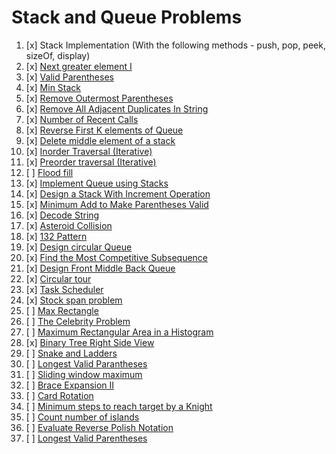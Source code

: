 # Stack and Queue Problems

01. [x] Stack Implementation (With the following methods - push, pop, peek, sizeOf, display)
02. [x] [Next greater element I](https://leetcode.com/problems/next-greater-element-i/)
03. [x] [Valid Parentheses](https://leetcode.com/problems/valid-parentheses/)
04. [x] [Min Stack](https://leetcode.com/problems/min-stack/)
05. [x] [Remove Outermost Parentheses](https://leetcode.com/problems/remove-outermost-parentheses/)
06. [x] [Remove All Adjacent Duplicates In String](https://leetcode.com/problems/remove-all-adjacent-duplicates-in-string/)
07. [x] [Number of Recent Calls](https://leetcode.com/problems/number-of-recent-calls/)
08. [x] [Reverse First K elements of Queue](https://practice.geeksforgeeks.org/problems/reverse-first-k-elements-of-queue/1/)
09. [x] [Delete middle element of a stack](https://practice.geeksforgeeks.org/problems/delete-middle-element-of-a-stack/1/)
10. [x] [Inorder Traversal (Iterative)](https://practice.geeksforgeeks.org/problems/inorder-traversal-iterative/1/)
11. [x] [Preorder traversal (Iterative)](https://practice.geeksforgeeks.org/problems/preorder-traversal-iterative/1/)
12. [ ] [Flood fill](https://leetcode.com/problems/flood-fill/)
13. [x] [Implement Queue using Stacks](https://leetcode.com/problems/implement-queue-using-stacks/)
14. [x] [Design a Stack With Increment Operation](https://leetcode.com/problems/design-a-stack-with-increment-operation/)
15. [x] [Minimum Add to Make Parentheses Valid](https://leetcode.com/problems/minimum-add-to-make-parentheses-valid/)
16. [x] [Decode String](https://leetcode.com/problems/decode-string/)
17. [x] [Asteroid Collision](https://leetcode.com/problems/asteroid-collision/)
18. [x] [132 Pattern](https://leetcode.com/problems/132-pattern/)
18. [x] [Design circular Queue](https://leetcode.com/problems/design-circular-queue/)
19. [x] [Find the Most Competitive Subsequence](https://leetcode.com/problems/find-the-most-competitive-subsequence/)
20. [x] [Design Front Middle Back Queue](https://leetcode.com/problems/design-front-middle-back-queue/)
21. [x] [Circular tour](https://practice.geeksforgeeks.org/problems/circular-tour/1)
22. [x] [Task Scheduler](https://leetcode.com/problems/task-scheduler/)
23. [x] [Stock span problem](https://practice.geeksforgeeks.org/problems/stock-span-problem-1587115621/1/)
24. [ ] [Max Rectangle](https://practice.geeksforgeeks.org/problems/max-rectangle/1/)
25. [ ] [The Celebrity Problem](https://practice.geeksforgeeks.org/problems/the-celebrity-problem/1/)
26. [ ] [Maximum Rectangular Area in a Histogram](https://practice.geeksforgeeks.org/problems/maximum-rectangular-area-in-a-histogram-1587115620/1/)
27. [x] [Binary Tree Right Side View](https://leetcode.com/problems/binary-tree-right-side-view/)
28. [ ] [Snake and Ladders](https://leetcode.com/problems/snakes-and-ladders/)
29. [ ] [Longest Valid Parantheses](https://leetcode.com/problems/longest-valid-parentheses/)
30. [ ] [Sliding window maximum](https://leetcode.com/problems/sliding-window-maximum/)
31. [ ] [Brace Expansion II](https://leetcode.com/problems/brace-expansion-ii/)
32. [ ] [Card Rotation](https://practice.geeksforgeeks.org/problems/card-rotation5834/1/)
33. [ ] [Minimum steps to reach target by a Knight](https://www.geeksforgeeks.org/minimum-steps-reach-target-knight/)
34. [ ] [Count number of islands](https://leetcode.com/problems/number-of-islands/)
35. [ ] [Evaluate Reverse Polish Notation](https://leetcode.com/problems/evaluate-reverse-polish-notation/)
36. [ ] [Longest Valid Parentheses](https://leetcode.com/problems/longest-valid-parentheses/)
